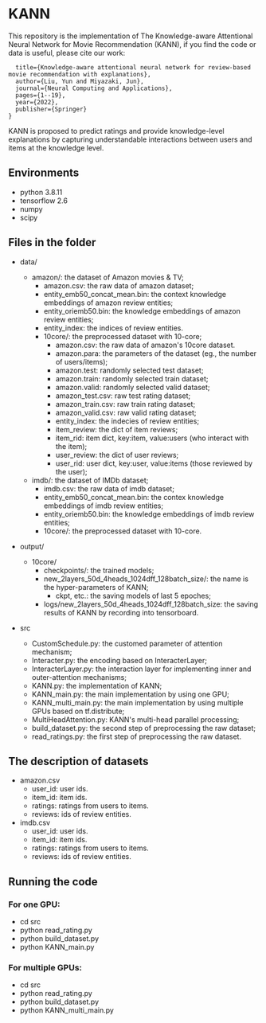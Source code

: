 # KANN
This repository is the implementation of The Knowledge-aware Attentional Neural Network for Movie Recommendation (KANN), if you find the code or data is useful, please cite our work:
```@article{liu2022knowledge,
  title={Knowledge-aware attentional neural network for review-based movie recommendation with explanations},
  author={Liu, Yun and Miyazaki, Jun},
  journal={Neural Computing and Applications},
  pages={1--19},
  year={2022},
  publisher={Springer}
}
```

KANN is proposed to predict ratings and provide knowledge-level explanations by capturing understandable interactions between users and items at the knowledge level.
## Environments
- python 3.8.11
- tensorflow 2.6
- numpy
- scipy
## Files in the folder
- data/
  - amazon/: the dataset of Amazon movies & TV;
    - amazon.csv: the raw data of amazon dataset;
    - entity_emb50_concat_mean.bin: the context knowledge embeddings of amazon review entities;
    - entity_oriemb50.bin: the knowledge embeddings of amazon review entities;
    - entity_index: the indices of review entities.
    - 10core/: the preprocessed dataset with 10-core;
      - amazon.csv: the raw data of amazon's 10core dataset.
      - amazon.para: the parameters of the dataset (eg., the number of users/items);
      - amazon.test: randomly selected test dataset;
      - amazon.train: randomly selected train dataset;
      - amazon.valid: randomly selected valid dataset;
      - amazon_test.csv: raw test rating dataset;
      - amazon_train.csv: raw train rating dataset;
      - amazon_valid.csv: raw valid rating dataset;
      - entity_index: the indecies of review entities;
      - item_review: the dict of item reviews;
      - item_rid: item dict, key:item, value:users (who interact with the item);
      - user_review: the dict of user reviews;
      - user_rid: user dict, key:user, value:items (those reviewed by the user);
  - imdb/: the dataset of IMDb dataset;
    - imdb.csv: the raw data of imdb dataset;
    - entity_emb50_concat_mean.bin: the contex knowledge embeddings of imdb review entities;
    - entity_oriemb50.bin: the knowledge embeddings of imdb review entities;
    - 10core/: the preprocessed dataset with 10-core.
    
- output/
  - 10core/
    - checkpoints/: the trained models;
    - new_2layers_50d_4heads_1024dff_128batch_size/: the name is the hyper-parameters of KANN;
      - ckpt, etc.: the saving models of last 5 epoches;
    - logs/new_2layers_50d_4heads_1024dff_128batch_size: the saving results of KANN by recording into tensorboard.
- src
  - CustomSchedule.py: the customed parameter of attention mechanism;
  - Interacter.py: the encoding based on InteracterLayer;
  - InteracterLayer.py: the interaction layer for implementing inner and outer-attention mechanisms;
  - KANN.py: the implementation of KANN;
  - KANN_main.py: the main implementation by using one GPU;
  - KANN_multi_main.py: the main implementation by using multiple GPUs based on tf.distribute;
  - MultiHeadAttention.py: KANN's multi-head parallel processing;
  - build_dataset.py: the second step of preprocessing the raw dataset;
  - read_ratings.py: the first step of preprocessing the raw dataset.
## The description of datasets
- amazon.csv
  - user_id: user ids.
  - item_id: item ids.
  - ratings: ratings from users to items.
  - reviews: ids of review entities.
- imdb.csv
  - user_id: user ids.
  - item_id: item ids.
  - ratings: ratings from users to items.
  - reviews: ids of review entities.
## Running the code
### For one GPU:
- cd src
- python read_rating.py
- python build_dataset.py
- python KANN_main.py
### For multiple GPUs:
- cd src
- python read_rating.py
- python build_dataset.py
- python KANN_multi_main.py
